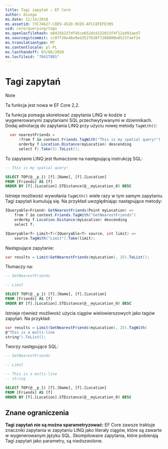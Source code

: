 ```yaml
---
title: Tagi zapytań — EF Core
author: divega
ms.date: 11/14/2018
ms.assetid: 73C7A627-C8E9-452D-9CD5-AFCC8FEFE395
uid: core/querying/tags
ms.openlocfilehash: e8415b237df45ce652dcd152013f4f12a992aed7
ms.sourcegitcommit: cc0ff36e46e9ed3527638f7208000e8521faef2e
ms.translationtype: MT
ms.contentlocale: pl-PL
ms.lasthandoff: 03/06/2020
ms.locfileid: "78417891"
---
```

# <a name="query-tags"></a>Tagi zapytań

> [!NOTE]
> Ta funkcja jest nowa w EF Core 2,2.

Ta funkcja pomaga skorelować zapytania LINQ w kodzie z wygenerowanymi zapytaniami SQL przechwytywanymi w dziennikach.
Dodaj adnotację do zapytania LINQ przy użyciu nowej metody `TagWith()`:

``` csharp
  var nearestFriends =
      (from f in context.Friends.TagWith("This is my spatial query!")
      orderby f.Location.Distance(myLocation) descending
      select f).Take(5).ToList();
```

To zapytanie LINQ jest tłumaczone na następującą instrukcję SQL:

``` sql
-- This is my spatial query!

SELECT TOP(@__p_1) [f].[Name], [f].[Location]
FROM [Friends] AS [f]
ORDER BY [f].[Location].STDistance(@__myLocation_0) DESC
```

Istnieje możliwość wywołania `TagWith()` wiele razy w tym samym zapytaniu.
Tagi zapytań kumulują się.
Na przykład uwzględniając następujące metody:

``` csharp
IQueryable<Friend> GetNearestFriends(Point myLocation) =>
    from f in context.Friends.TagWith("GetNearestFriends")
    orderby f.Location.Distance(myLocation) descending
    select f;

IQueryable<T> Limit<T>(IQueryable<T> source, int limit) =>
    source.TagWith("Limit").Take(limit);
```

Następujące zapytanie:

``` csharp
var results = Limit(GetNearestFriends(myLocation), 25).ToList();
```

Tłumaczy na:

``` sql
-- GetNearestFriends

-- Limit

SELECT TOP(@__p_1) [f].[Name], [f].[Location]
FROM [Friends] AS [f]
ORDER BY [f].[Location].STDistance(@__myLocation_0) DESC
```

Istnieje również możliwość użycia ciągów wielowierszowych jako tagów zapytań.
Na przykład:

``` csharp
var results = Limit(GetNearestFriends(myLocation), 25).TagWith(
@"This is a multi-line
string").ToList();
```

Tworzy następujące SQL:

``` sql
-- GetNearestFriends

-- Limit

-- This is a multi-line
-- string

SELECT TOP(@__p_1) [f].[Name], [f].[Location]
FROM [Friends] AS [f]
ORDER BY [f].[Location].STDistance(@__myLocation_0) DESC
```

## <a name="known-limitations"></a>Znane ograniczenia

**Tagi zapytań nie są można sparametryzować:** EF Core zawsze traktuje znaczniki zapytania w zapytaniu LINQ jako literały ciągów, które są zawarte w wygenerowanym języku SQL.
Skompilowane zapytania, które pobierają Tagi zapytań jako parametry, są niedozwolone.
